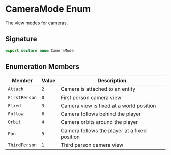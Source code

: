 # CameraMode Enum

The view modes for cameras.

## Signature

```typescript
export declare enum CameraMode
```

## Enumeration Members

| Member | Value | Description |
| --- | --- | --- |
| `Attach` | `2` | Camera is attached to an entity |
| `FirstPerson` | `0` | First person camera view |
| `Fixed` | `3` | Camera view is fixed at a world position |
| `Follow` | `6` | Camera follows behind the player |
| `Orbit` | `4` | Camera orbits around the player |
| `Pan` | `5` | Camera follows the player at a fixed position |
| `ThirdPerson` | `1` | Third person camera view |